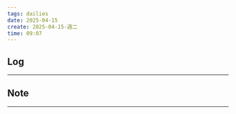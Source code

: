 ```yaml
---
tags: dailies  
date: 2025-04-15
create: 2025-04-15-週二
time: 09:07
---
```

## Log
---


## Note
---

